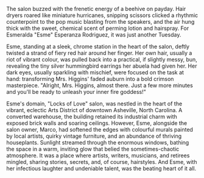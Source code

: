 The salon buzzed with the frenetic energy of a beehive on payday. Hair dryers roared like miniature hurricanes, snipping scissors clicked a rhythmic counterpoint to the pop music blasting from the speakers, and the air hung thick with the sweet, chemical scent of perming lotion and hairspray. For Esmeralda "Esme" Esperanza Rodriguez, it was just another Tuesday.

Esme, standing at a sleek, chrome station in the heart of the salon, deftly twisted a strand of fiery red hair around her finger. Her own hair, usually a riot of vibrant colour, was pulled back into a practical, if slightly messy, bun, revealing the tiny silver hummingbird earrings her abuela had given her. Her dark eyes, usually sparkling with mischief, were focused on the task at hand: transforming Mrs. Higgins' faded auburn into a bold crimson masterpiece. "Alright, Mrs. Higgins, almost there. Just a few more minutes and you'll be ready to unleash your inner fire goddess!"

Esme's domain, "Locks of Love" salon, was nestled in the heart of the vibrant, eclectic Arts District of downtown Asheville, North Carolina. A converted warehouse, the building retained its industrial charm with exposed brick walls and soaring ceilings. However, Esme, alongside the salon owner, Marco, had softened the edges with colourful murals painted by local artists, quirky vintage furniture, and an abundance of thriving houseplants. Sunlight streamed through the enormous windows, bathing the space in a warm, inviting glow that belied the sometimes-chaotic atmosphere. It was a place where artists, writers, musicians, and retirees mingled, sharing stories, secrets, and, of course, hairstyles. And Esme, with her infectious laughter and undeniable talent, was the beating heart of it all.
